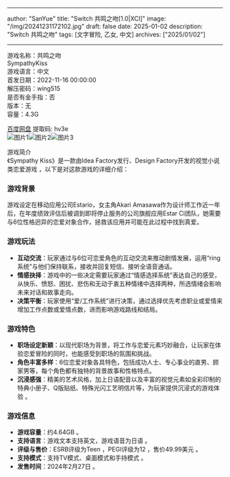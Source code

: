 
---
author: "SanYue"
title: "Switch 共鸣之吻[1.0|XCI]"
image: "/img/20241231172102.jpg"
draft: false
date: 2025-01-02
description: "Switch 共鸣之吻"
tags: [文字冒险, 乙女, 中文]
archives: ["2025/01/02"]

---

游戏名称：共鸣之吻   
SympathyKiss    
游戏语言：中文  
首发日期：2022-11-16 00:00:00  
解压密码：wing515  
是否有金手指：否  
版本：无   
容量：4.3G

[百度网盘](https://pan.baidu.com/s/1t9n9dKh8qW0MToZcES8RJA) 提取码: hv3e  
![图片1](/img/sclp6j.jpg)![图片2](/img/sclp6u.jpg)![图片3](/img/sclp6t.jpg)  

游戏简介  
《Sympathy Kiss》是一款由Idea Factory发行、Design Factory开发的视觉小说类恋爱游戏 ，以下是对这款游戏的详细介绍：

### 游戏背景
游戏设定在移动应用公司Estario，女主角Akari Amasawa作为设计师工作近一年后，在年度绩效评估后被调到即将停止服务的公司旗舰应用Estar Ci团队，她需要与6位性格迥异的恋爱对象合作，拯救该应用并可能在此过程中找到真爱。

### 游戏玩法
- **互动交流**：玩家通过与6位可恋爱角色的互动交流来推动剧情发展，运用“ring系统”与他们保持联系，接收并回复短信、接听全语音通话。
- **情感抉择**：游戏中的一些决定需要玩家通过“情感选择系统”表达自己的感受，从快乐、愤怒、困扰、悲伤和无动于衷五种情绪中选择两种，所选情绪会影响未来对话和故事走向。
- **决策平衡**：玩家使用“爱/工作系统”进行决策，通过选择优先考虑职业或爱情来增加工作点数或爱情点数，进而影响游戏路线和结局。

### 游戏特色
- **职场设定新颖**：以现代职场为背景，将工作与恋爱元素巧妙融合，让玩家在体验恋爱冒险的同时，也能感受到职场的氛围和挑战。
- **角色丰富多样**：6位恋爱对象各具特色，包括成功人士、专心事业的直男、顾家男等，每个角色都有独特的背景故事和性格特点。
- **沉浸感强**：精美的艺术风格，加上日语配音以及丰富的视觉元素如全彩印制的特典小册子、Q版贴纸、特殊光闪工艺明信片等，为玩家提供沉浸式的游戏体验 。

### 游戏信息
- **游戏容量**：约4.64GB 。
- **支持语言**：游戏文本支持英文，游戏语音为日语 。
- **评级与售价**：ESRB评级为Teen ，PEGI评级为12 ，售价49.99美元 。
- **支持模式**：支持TV模式、桌面模式和手持模式 。
- **发售时间**：2024年2月27日 。
